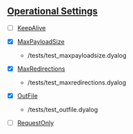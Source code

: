 ## [Operational Settings](https://dyalog.github.io/HttpCommand/5.1/operational-settings/)

- [ ] [KeepAlive](https://dyalog.github.io/HttpCommand/5.1/operational-settings/#keepalive)
- [x] [MaxPayloadSize](https://dyalog.github.io/HttpCommand/5.1/operational-settings/#maxpayloadsize) 
  - /tests/test_maxpayloadsize.dyalog
- [x] [MaxRedirections](https://dyalog.github.io/HttpCommand/5.1/operational-settings/#maxredirections)
  - /tests/test_maxredirections.dyalog
- [x] [OutFile](https://dyalog.github.io/HttpCommand/5.1/operational-settings/#outfile)
  - /tests/test_outfile.dyalog

- [ ] [RequestOnly](https://dyalog.github.io/HttpCommand/5.1/operational-settings/#requestonly)

